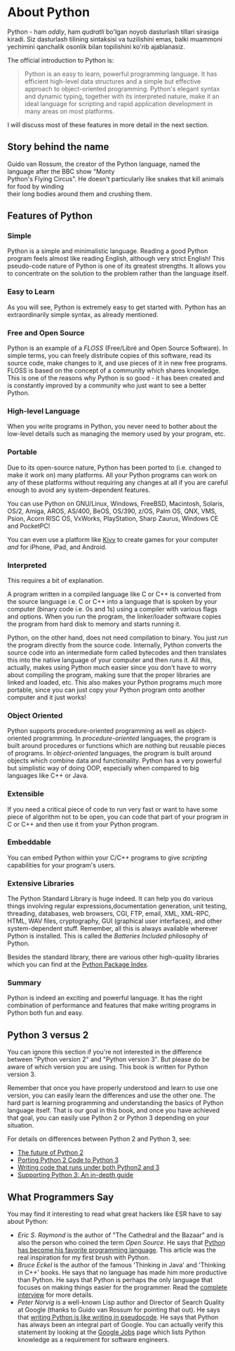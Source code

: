 # About Python

Python - ham _oddiy_, ham _qudratli_ bo'lgan noyob dasturlash tillari sirasiga kiradi.  Siz dasturlash tilining sintaksisi va tuzilishini emas, balki muammoni yechimini qanchalik osonlik bilan topilishini ko'rib ajablanasiz.

The official introduction to Python is:

> Python is an easy to learn, powerful programming language. It has efficient high-level data structures and a simple but effective approach to object-oriented programming. Python's elegant syntax and dynamic typing, together with its interpreted nature, make it an ideal language for scripting and rapid application development in many areas on most platforms.

I will discuss most of these features in more detail in the next section.

## Story behind the name

Guido van Rossum, the creator of the Python language, named the language after the BBC show "Monty  
Python's Flying Circus". He doesn't particularly like snakes that kill animals for food by winding  
their long bodies around them and crushing them.

## Features of Python

### Simple

Python is a simple and minimalistic language. Reading a good Python program feels almost like reading English, although very strict English! This pseudo-code nature of Python is one of its greatest strengths. It allows you to concentrate on the solution to the problem rather than the language itself.

### Easy to Learn

As you will see, Python is extremely easy to get started with. Python has an extraordinarily simple syntax, as already mentioned.

### Free and Open Source

Python is an example of a _FLOSS_ \(Free/Libré and Open Source Software\). In simple terms, you can freely distribute copies of this software, read its source code, make changes to it, and use pieces of it in new free programs. FLOSS is based on the concept of a community which shares knowledge. This is one of the reasons why Python is so good - it has been created and is constantly improved by a community who just want to see a better Python.

### High-level Language

When you write programs in Python, you never need to bother about the low-level details such as managing the memory used by your program, etc.

### Portable

Due to its open-source nature, Python has been ported to \(i.e. changed to make it work on\) many platforms. All your Python programs can work on any of these platforms without requiring any changes at all if you are careful enough to avoid any system-dependent features.

You can use Python on GNU/Linux, Windows, FreeBSD, Macintosh, Solaris, OS/2, Amiga, AROS, AS/400, BeOS, OS/390, z/OS, Palm OS, QNX, VMS, Psion, Acorn RISC OS, VxWorks, PlayStation, Sharp Zaurus, Windows CE and PocketPC!

You can even use a platform like [Kivy](http://kivy.org) to create games for your computer _and_ for iPhone, iPad, and Android.

### Interpreted

This requires a bit of explanation.

A program written in a compiled language like C or C++ is converted from the source language i.e. C or C++ into a language that is spoken by your computer \(binary code i.e. 0s and 1s\) using a compiler with various flags and options. When you run the program, the linker/loader software copies the program from hard disk to memory and starts running it.

Python, on the other hand, does not need compilation to binary. You just _run_ the program directly from the source code. Internally, Python converts the source code into an intermediate form called bytecodes and then translates this into the native language of your computer and then runs it. All this, actually, makes using Python much easier since you don't have to worry about compiling the program, making sure that the proper libraries are linked and loaded, etc. This also makes your Python programs much more portable, since you can just copy your Python program onto another computer and it just works!

### Object Oriented

Python supports procedure-oriented programming as well as object-oriented programming. In _procedure-oriented_ languages, the program is built around procedures or functions which are nothing but reusable pieces of programs. In _object-oriented_ languages, the program is built around objects which combine data and functionality. Python has a very powerful but simplistic way of doing OOP, especially when compared to big languages like C++ or Java.

### Extensible

If you need a critical piece of code to run very fast or want to have some piece of algorithm not to be open, you can code that part of your program in C or C++ and then use it from your Python program.

### Embeddable

You can embed Python within your C/C++ programs to give _scripting_ capabilities for your program's users.

### Extensive Libraries

The Python Standard Library is huge indeed. It can help you do various things involving regular expressions,documentation generation, unit testing, threading, databases, web browsers, CGI, FTP, email, XML, XML-RPC, HTML, WAV files, cryptography, GUI \(graphical user interfaces\), and other system-dependent stuff. Remember, all this is always available wherever Python is installed. This is called the _Batteries Included_ philosophy of Python.

Besides the standard library, there are various other high-quality libraries which you can find at the [Python Package Index](http://pypi.python.org/pypi).

### Summary

Python is indeed an exciting and powerful language. It has the right combination of performance and features that make writing programs in Python both fun and easy.

## Python 3 versus 2

You can ignore this section if you're not interested in the difference between "Python version 2" and "Python version 3". But please do be aware of which version you are using. This book is written for Python version 3.

Remember that once you have properly understood and learn to use one version, you can easily learn the differences and use the other one. The hard part is learning programming and understanding the basics of Python language itself. That is our goal in this book, and once you have achieved that goal, you can easily use Python 2 or Python 3 depending on your situation.

For details on differences between Python 2 and Python 3, see:

* [The future of Python 2](http://lwn.net/Articles/547191/)
* [Porting Python 2 Code to Python 3](https://docs.python.org/3/howto/pyporting.html)
* [Writing code that runs under both Python2 and 3](https://wiki.python.org/moin/PortingToPy3k/BilingualQuickRef)
* [Supporting Python 3: An in-depth guide](http://python3porting.com)

## What Programmers Say

You may find it interesting to read what great hackers like ESR have to say about Python:

* _Eric S. Raymond_ is the author of "The Cathedral and the Bazaar" and is also the person who coined the term _Open Source_. He says that [Python has become his favorite programming language](http://www.python.org/about/success/esr/). This article was the real inspiration for my first brush with Python.
* _Bruce Eckel_ is the author of the famous 'Thinking in Java' and 'Thinking in C++' books. He says that no language has made him more productive than Python. He says that Python is perhaps the only language that focuses on making things easier for the programmer. Read the [complete interview](http://www.artima.com/intv/aboutme.html) for more details.
* _Peter Norvig_ is a well-known Lisp author and Director of Search Quality at Google \(thanks to Guido van Rossum for pointing that out\). He says that [writing Python is like writing in pseudocode](https://news.ycombinator.com/item?id=1803815). He says that Python has always been an integral part of Google. You can actually verify this statement by looking at the [Google Jobs](http://www.google.com/jobs/index.html) page which lists Python knowledge as a requirement for software engineers.



